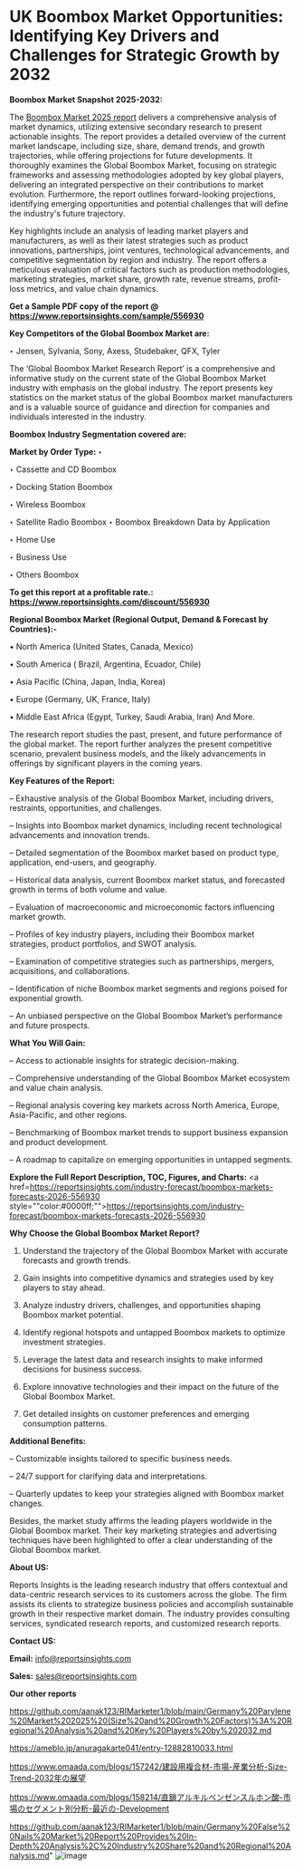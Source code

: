 # UK Boombox Market Opportunities: Identifying Key Drivers and Challenges for Strategic Growth by 2032

<strong>Boombox Market Snapshot 2025-2032:</strong>

The <a href=https://www.reportsinsights.com/sample/556930>Boombox Market 2025 report</a> delivers a comprehensive analysis of market dynamics, utilizing extensive secondary research to present actionable insights. The report provides a detailed overview of the current market landscape, including size, share, demand trends, and growth trajectories, while offering projections for future developments. It thoroughly examines the Global Boombox Market, focusing on strategic frameworks and assessing methodologies adopted by key global players, delivering an integrated perspective on their contributions to market evolution. Furthermore, the report outlines forward-looking projections, identifying emerging opportunities and potential challenges that will define the industry's future trajectory.

Key highlights include an analysis of leading market players and manufacturers, as well as their latest strategies such as product innovations, partnerships, joint ventures, technological advancements, and competitive segmentation by region and industry. The report offers a meticulous evaluation of critical factors such as production methodologies, marketing strategies, market share, growth rate, revenue streams, profit-loss metrics, and value chain dynamics.

<strong>Get a Sample PDF copy of the report @ <a href=https://www.reportsinsights.com/sample/556930 style=color:#0000ff;>https://www.reportsinsights.com/sample/556930</a></strong>

<strong>Key Competitors of the Global Boombox Market are:</strong>

‣ Jensen, Sylvania, Sony, Axess, Studebaker, QFX, Tyler

The ‘Global Boombox Market Research Report’ is a comprehensive and informative study on the current state of the Global Boombox Market industry with emphasis on the global industry. The report presents key statistics on the market status of the global Boombox market manufacturers and is a valuable source of guidance and direction for companies and individuals interested in the industry.

<strong>Boombox Industry Segmentation covered are:</strong>

<strong>Market by Order Type: </strong>
‣ 

‣ Cassette and CD Boombox

‣ Docking Station Boombox

‣ Wireless Boombox

‣ Satellite Radio Boombox
‣ Boombox Breakdown Data by Application

‣ Home Use

‣ Business Use

‣ Others
Boombox

<strong>To get this report at a profitable rate.: <a href=https://www.reportsinsights.com/discount/556930 style=color:#0000ff;>https://www.reportsinsights.com/discount/556930</a></strong>

<strong>Regional Boombox Market (Regional Output, Demand &amp; Forecast by Countries):-</strong>

• North America (United States, Canada, Mexico)

• South America ( Brazil, Argentina, Ecuador, Chile)

• Asia Pacific (China, Japan, India, Korea)

• Europe (Germany, UK, France, Italy)

• Middle East Africa (Egypt, Turkey, Saudi Arabia, Iran) And More.

The research report studies the past, present, and future performance of the global market. The report further analyzes the present competitive scenario, prevalent business models, and the likely advancements in offerings by significant players in the coming years.

<strong>Key Features of the Report:</strong>

– Exhaustive analysis of the Global Boombox Market, including drivers, restraints, opportunities, and challenges.

– Insights into Boombox market dynamics, including recent technological advancements and innovation trends.

– Detailed segmentation of the Boombox market based on product type, application, end-users, and geography.

– Historical data analysis, current Boombox market status, and forecasted growth in terms of both volume and value.

– Evaluation of macroeconomic and microeconomic factors influencing market growth.

– Profiles of key industry players, including their Boombox market strategies, product portfolios, and SWOT analysis.

– Examination of competitive strategies such as partnerships, mergers, acquisitions, and collaborations.

– Identification of niche Boombox market segments and regions poised for exponential growth.

– An unbiased perspective on the Global Boombox Market’s performance and future prospects.

<strong>What You Will Gain:</strong>

– Access to actionable insights for strategic decision-making.

– Comprehensive understanding of the Global Boombox Market ecosystem and value chain analysis.

– Regional analysis covering key markets across North America, Europe, Asia-Pacific, and other regions.

– Benchmarking of Boombox market trends to support business expansion and product development.

– A roadmap to capitalize on emerging opportunities in untapped segments.

<strong>Explore the Full Report Description, TOC, Figures, and Charts:</strong>
<a href=https://reportsinsights.com/industry-forecast/boombox-markets-forecasts-2026-556930 style=""color:#0000ff;"">https://reportsinsights.com/industry-forecast/boombox-markets-forecasts-2026-556930</a>

<strong>Why Choose the Global Boombox Market Report?</strong>

1. Understand the trajectory of the Global Boombox Market with accurate forecasts and growth trends.

2. Gain insights into competitive dynamics and strategies used by key players to stay ahead.

3. Analyze industry drivers, challenges, and opportunities shaping Boombox market potential.

4. Identify regional hotspots and untapped Boombox markets to optimize investment strategies.

5. Leverage the latest data and research insights to make informed decisions for business success.

6. Explore innovative technologies and their impact on the future of the Global Boombox Market.

7. Get detailed insights on customer preferences and emerging consumption patterns.

<strong>Additional Benefits:</strong>

– Customizable insights tailored to specific business needs.

– 24/7 support for clarifying data and interpretations.

– Quarterly updates to keep your strategies aligned with Boombox market changes.

Besides, the market study affirms the leading players worldwide in the Global Boombox market. Their key marketing strategies and advertising techniques have been highlighted to offer a clear understanding of the Global Boombox market.

<strong><strong>About US</strong>:</strong>

Reports Insights is the leading research industry that offers contextual and data-centric research services to its customers across the globe. The firm assists its clients to strategize business policies and accomplish sustainable growth in their respective market domain. The industry provides consulting services, syndicated research reports, and customized research reports.

<strong>Contact US:</strong>

<p class=><b>Email:</b> <a href=mailto:info@reportsinsights.com>info@reportsinsights.com</a></p>
<p class=><b>Sales:</b> <a href=mailto:sales@reportsinsights.com>sales@reportsinsights.com</a></p>

<strong>Our other reports</strong>

<a href=https://github.com/aanak123/RIMarketer1/blob/main/Germany%20Parylene%20Market%202025%20(Size%20and%20Growth%20Factors)%3A%20Regional%20Analysis%20and%20Key%20Players%20by%202032.md>https://github.com/aanak123/RIMarketer1/blob/main/Germany%20Parylene%20Market%202025%20(Size%20and%20Growth%20Factors)%3A%20Regional%20Analysis%20and%20Key%20Players%20by%202032.md</a>

<a href=https://ameblo.jp/anuragakarte041/entry-12882810033.html>https://ameblo.jp/anuragakarte041/entry-12882810033.html</a>

<a href=https://www.omaada.com/blogs/157242/建設用複合材-市場-産業分析-Size-Trend-2032年の展望>https://www.omaada.com/blogs/157242/建設用複合材-市場-産業分析-Size-Trend-2032年の展望</a>

<a href=https://www.omaada.com/blogs/158214/直鎖アルキルベンゼンスルホン酸-市場のセグメント別分析-最近の-Development>https://www.omaada.com/blogs/158214/直鎖アルキルベンゼンスルホン酸-市場のセグメント別分析-最近の-Development</a>

<a href=https://github.com/aanak123/RIMarketer1/blob/main/Germany%20False%20Nails%20Market%20Report%20Provides%20In-Depth%20Analysis%2C%20Industry%20Share%20and%20Regional%20Analysis.md>https://github.com/aanak123/RIMarketer1/blob/main/Germany%20False%20Nails%20Market%20Report%20Provides%20In-Depth%20Analysis%2C%20Industry%20Share%20and%20Regional%20Analysis.md</a>"
![image](https://github.com/user-attachments/assets/58ba6123-0807-41bd-9567-fcaf3f19efb2)
